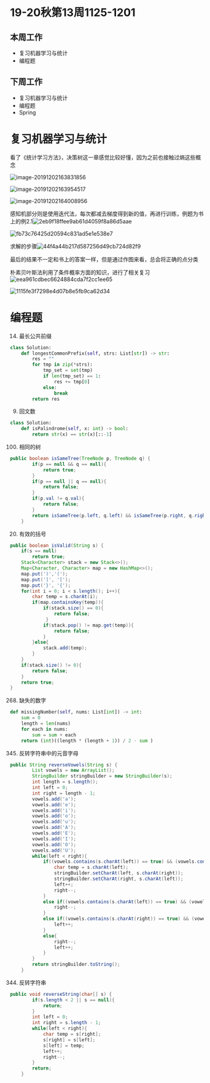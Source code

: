 # 19-20秋第13周1125-1201

## 本周工作

*   复习机器学习与统计
*   编程题

## 下周工作

*   复习机器学习与统计
*   编程题
*   Spring



# 复习机器学习与统计

​	看了《统计学习方法》，决策树这一章感觉比较好懂，因为之前也接触过熵这些概念

![image-20191202163831856](image-20191202163831856.png)

![image-20191202163954517](image-20191202163954517.png)

![image-20191202164008956](image-20191202164008956.png)

​	感知机部分则是使用迭代法，每次都减去梯度得到新的值，再进行训练，例题为书上的例2.1![2eb9f18ffee9ab61d4059f8a86d5aae](2eb9f18ffee9ab61d4059f8a86d5aae.jpg)

![fb73c76425d20594c831ad5e1e538e7](fb73c76425d20594c831ad5e1e538e7.png)

求解的步骤![44f4a44b217d587256d49cb724d82f9](44f4a44b217d587256d49cb724d82f9.jpg)

最后的结果不一定和书上的答案一样，但是通过作图来看，总会将正确的点分类

朴素贝叶斯法利用了条件概率方面的知识，进行了相关复习![eea961cdbec6624884cda7f2cc1ee65](eea961cdbec6624884cda7f2cc1ee65.png)

![1115fe3f7298e4d07b8e5fb9ca62d34](1115fe3f7298e4d07b8e5fb9ca62d34.png)

# 编程题

14.  最长公共前缀

```python
class Solution:
    def longestCommonPrefix(self, strs: List[str]) -> str:
        res = ""
        for tmp in zip(*strs):
            tmp_set = set(tmp)
            if len(tmp_set) == 1:
                res += tmp[0]
            else:
                break
        return res
```

9.  回文数

```python
class Solution:
    def isPalindrome(self, x: int) -> bool:
        return str(x) == str(x)[::-1]
```

100.  相同的树

```java
public boolean isSameTree(TreeNode p, TreeNode q) {
        if(p == null && q == null){
            return true;
        }
        if(p == null || q == null){
            return false;
        }
        if(p.val != q.val){
            return false;
        }
        return isSameTree(p.left, q.left) && isSameTree(p.right, q.right);
    }
```

20.  有效的括号

```java
public boolean isValid(String s) {
    if(s == null)
        return true;
    Stack<Character> stack = new Stack<>();
    Map<Character, Character> map = new HashMap<>();
    map.put(')','(');
    map.put(']', '[');
    map.put('}', '{');
    for(int i = 0; i < s.length(); i++){
        char temp = s.charAt(i);
        if(map.containsKey(temp)){
            if(stack.size() == 0){
                return false;
             }
            if(stack.pop() != map.get(temp)){
                return false;
            }
        }else{
            stack.add(temp);
        }
    }
    if(stack.size() != 0){
        return false;
    }
    return true;
}
```

268.  缺失的数字

```python
def missingNumber(self, nums: List[int]) -> int:
    sum = 0
    length = len(nums)
    for each in nums:
        sum = sum + each
    return (int)((length * (length + 1)) / 2 - sum )
```

345.  反转字符串中的元音字母

```java
public String reverseVowels(String s) {
        List vowels = new ArrayList();
        StringBuilder stringBuilder = new StringBuilder(s);
        int length = s.length();
        int left = 0;
        int right = length - 1;
        vowels.add('a');
        vowels.add('e');
        vowels.add('i');
        vowels.add('o');
        vowels.add('u');
        vowels.add('A');
        vowels.add('E');
        vowels.add('I');
        vowels.add('O');
        vowels.add('U');
        while(left < right){
            if((vowels.contains(s.charAt(left)) == true) && (vowels.contains(s.charAt(right)) == true)){
                char temp = s.charAt(left);
                stringBuilder.setCharAt(left, s.charAt(right));
                stringBuilder.setCharAt(right, s.charAt(left));
                left++;
                right--;
            }
            else if((vowels.contains(s.charAt(left)) == true) && (vowels.contains(s.charAt(right)) == false)){
                right--;
            }
            else if((vowels.contains(s.charAt(right)) == true) && (vowels.contains(s.charAt(left)) == false)){
                left++;
            }
            else{
                right--;
                left++;
            }
        }
        return stringBuilder.toString();
    }
```

344.  反转字符串

```java
public void reverseString(char[] s) {
        if(s.length < 2 || s == null){
            return;
        }
        int left = 0;
        int right = s.length - 1;
        while(left < right){
            char temp = s[right];
            s[right] = s[left];
            s[left] = temp;
            left++;
            right--;
        }
        return;
    }
```

